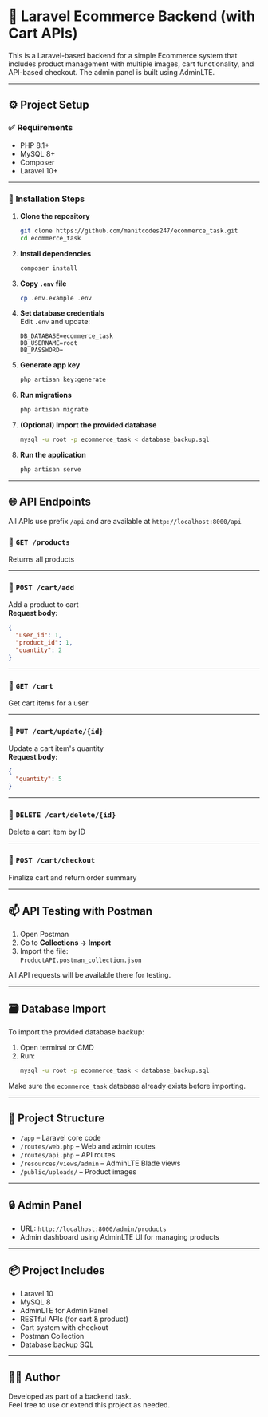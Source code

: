 
# 🛒 Laravel Ecommerce Backend (with Cart APIs)

This is a Laravel-based backend for a simple Ecommerce system that includes product management with multiple images, cart functionality, and API-based checkout. The admin panel is built using AdminLTE.

---

## ⚙️ Project Setup

### ✅ Requirements
- PHP 8.1+
- MySQL 8+
- Composer
- Laravel 10+

---

### 🔧 Installation Steps

1. **Clone the repository**
   ```bash
   git clone https://github.com/manitcodes247/ecommerce_task.git
   cd ecommerce_task
   ```

2. **Install dependencies**
   ```bash
   composer install
   ```

3. **Copy `.env` file**
   ```bash
   cp .env.example .env
   ```

4. **Set database credentials**  
   Edit `.env` and update:
   ```
   DB_DATABASE=ecommerce_task
   DB_USERNAME=root
   DB_PASSWORD=
   ```

5. **Generate app key**
   ```bash
   php artisan key:generate
   ```

6. **Run migrations**
   ```bash
   php artisan migrate
   ```

7. **(Optional) Import the provided database**
   ```bash
   mysql -u root -p ecommerce_task < database_backup.sql
   ```

8. **Run the application**
   ```bash
   php artisan serve
   ```

---

## 🌐 API Endpoints

All APIs use prefix `/api` and are available at `http://localhost:8000/api`

### 🔹 `GET /products`
Returns all products

---

### 🔹 `POST /cart/add`
Add a product to cart  
**Request body:**
```json
{
  "user_id": 1,
  "product_id": 1,
  "quantity": 2
}
```

---

### 🔹 `GET /cart`
Get cart items for a user

---

### 🔹 `PUT /cart/update/{id}`
Update a cart item's quantity  
**Request body:**
```json
{
  "quantity": 5
}
```

---

### 🔹 `DELETE /cart/delete/{id}`
Delete a cart item by ID

---

### 🔹 `POST /cart/checkout`
Finalize cart and return order summary

---

## 📫 API Testing with Postman

1. Open Postman
2. Go to **Collections → Import**
3. Import the file:  
   `ProductAPI.postman_collection.json`

All API requests will be available there for testing.

---

## 🗃️ Database Import

To import the provided database backup:

1. Open terminal or CMD
2. Run:
   ```bash
   mysql -u root -p ecommerce_task < database_backup.sql
   ```

Make sure the `ecommerce_task` database already exists before importing.

---

## 📂 Project Structure

- `/app` – Laravel core code
- `/routes/web.php` – Web and admin routes
- `/routes/api.php` – API routes
- `/resources/views/admin` – AdminLTE Blade views
- `/public/uploads/` – Product images

---

## 🔒 Admin Panel

- URL: `http://localhost:8000/admin/products`
- Admin dashboard using AdminLTE UI for managing products

---

## 📦 Project Includes

- Laravel 10
- MySQL 8
- AdminLTE for Admin Panel
- RESTful APIs (for cart & product)
- Cart system with checkout
- Postman Collection
- Database backup SQL

---

## 👨‍💻 Author

Developed as part of a backend task.  
Feel free to use or extend this project as needed.
